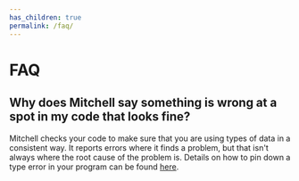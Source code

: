 ```yaml
---
has_children: true
permalink: /faq/
---
```

# FAQ

## Why does Mitchell say something is wrong at a spot in my code that looks fine?

Mitchell checks your code to make sure that you are using types of data in a
consistent way. It reports errors where it finds a problem, but that isn't
always where the root cause of the problem is. Details on how to pin down a type
error in your program can be found [here](faq/using-types.md).
